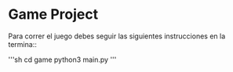 # Game Project

Para correr el juego debes seguir las siguientes instrucciones en la termina::

'''sh
cd game 
python3 main.py
'''
